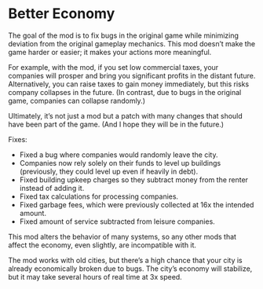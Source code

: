 # Better Economy

The goal of the mod is to fix bugs in the original game while minimizing deviation from the original gameplay mechanics.
This mod doesn’t make the game harder or easier; it makes your actions more meaningful.

For example, with the mod, if you set low commercial taxes, your companies will prosper and bring you significant profits in the distant future. Alternatively, you can raise taxes to gain money immediately, but this risks company collapses in the future. (In contrast, due to bugs in the original game, companies can collapse randomly.)

Ultimately, it’s not just a mod but a patch with many changes that should have been part of the game. (And I hope they will be in the future.)

Fixes:
- Fixed a bug where companies would randomly leave the city.
- Companies now rely solely on their funds to level up buildings (previously, they could level up even if heavily in debt).
- Fixed building upkeep charges so they subtract money from the renter instead of adding it.
- Fixed tax calculations for processing companies.
- Fixed garbage fees, which were previously collected at 16x the intended amount.
- Fixed amount of service subtracted from leisure companies.

This mod alters the behavior of many systems, so any other mods that affect the economy, even slightly, are incompatible with it.

The mod works with old cities, but there’s a high chance that your city is already economically broken due to bugs. The city’s economy will stabilize, but it may take several hours of real time at 3x speed.
